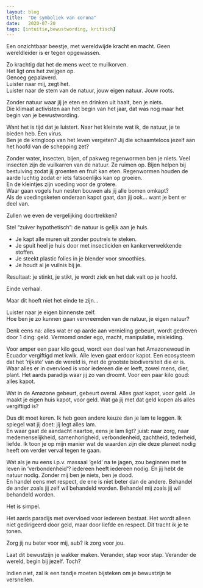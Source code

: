 ```yaml
---
layout: blog
title:  "De symboliek van corona"
date:   2020-07-20
tags: [intuïtie,bewustwording, kritisch]
---
```



Een onzichtbaar beestje, met wereldwijde kracht en macht. Geen wereldleider is er tegen opgewassen.   

Zo krachtig dat het de mens weet te muilkorven.   
Het ligt ons het zwijgen op.   
Genoeg gepalaverd.   
Luister naar mij, zegt het.    
Luister naar de stem van de natuur, jouw eigen natuur. Jouw roots.   

Zonder natuur waar jij je eten en drinken uit haalt, ben je niets.    
Die klimaat activisten aan het begin van het jaar, dat was nog maar het begin van je bewustwording.    

Want het is tijd dat je luistert. Naar het kleinste wat ik, de natuur, je te bieden heb. Een virus.    
Ben je de kringloop van het leven vergeten? Jij die schaamteloos jezelf aan het hoofd van de schepping zet?    

Zonder water, insecten, bijen, of pakweg regenwormen ben je niets. Veel insecten zijn de vuilkarren van de natuur. Ze ruimen op. Bijen helpen bij bestuiving zodat jij groenten en fruit kan eten. Regenwormen houden de aarde luchtig zodat er iets fatsoenlijks kan op groeien.    
En de kleintjes zijn voeding voor de grotere.    
Waar gaan vogels hun nesten bouwen als jij alle bomen omkapt?    
Als de voedingsketen onderaan kapot gaat, dan jij ook… want je bent er deel van.   

Zullen we even de vergelijking doortrekken?   

Stel “zuiver hypothetisch”: de natuur is gelijk aan je huis.    

+ Je kapt alle muren uit zonder poutrels te steken.   
+ Je spuit heel je huis door met insecticiden en kankerverwekkende stoffen.   
+ Je steekt plastic folies in je blender voor smoothies.   
+ Je houdt al je vuilnis bij je.   

Resultaat: je stinkt, je stikt, je wordt ziek en het dak valt op je hoofd.   

Einde verhaal.   

Maar dit hoeft niet het einde te zijn…   

Luister naar je eigen binnenste zelf.    
Hoe ben je zo kunnen gaan vervreemden van de natuur, je eigen natuur?    

Denk eens na: alles wat er op aarde aan vernieling gebeurt, wordt gedreven door 1 ding: geld. Vermomd onder ego, macht, manipulatie, misleiding.   

Voor amper een paar kilo goud, wordt een deel van het Amazonewoud in Ecuador vergiftigd met kwik. Alle leven gaat erdoor kapot. Een ecosysteem dat het ‘rijkste’ van de wereld is, met de grootste biodiversiteit die er is. Waar alles er in overvloed is voor iedereen die er leeft, zowel mens, dier, plant. Het aards paradijs waar jij zo van droomt. Voor een paar kilo goud: alles kapot.   

Wat in de Amazone gebeurt, gebeurt overal. Alles gaat kapot, voor geld. Je maakt je eigen huis kapot, voor geld. Wat ga jij met dat geld kopen als alles vergiftigd is?   

Dus dit moet keren. Ik heb geen andere keuze dan je lam te leggen. Ik spiegel wat jij doet: jíj legt alles lam.   
En waar gaat de aandacht naartoe, eens je lam ligt? juist: naar zorg, naar medemenselijkheid, samenhorigheid, verbondenheid, zachtheid, tederheid, liefde. Ik toon je op mijn manier wat de waarden zijn die deze planeet nodig heeft om verder verval tegen te gaan.    

Wat als je nu eens i.p.v. massaal ‘geld’ na te jagen, zou beginnen met te leven in ‘verbondenheid’? iedereen heeft iedereen nodig. En jij hebt de natuur nodig. Zonder mij ben je niets, ben je dood.    
En handel eens met respect, de ene is niet beter dan de andere. Behandel de ander zoals jij zelf wil behandeld worden. Behandel mij zoals jij wil behandeld worden.    

Het is simpel.    

Het aards paradijs met overvloed voor iedereen bestaat. Het wordt alleen niet gedirigeerd door geld, maar door liefde en respect. Dit tracht ik je te tonen.   

Zorg jij nu beter voor mij, aub? ik zorg voor jou.    

Laat dit bewustzijn je wakker maken. Verander, stap voor stap. Verander de wereld, begin bij jezelf. Toch?   

Indien niet, zal ik een tandje moeten bijsteken om je bewustzijn te versnellen.   
